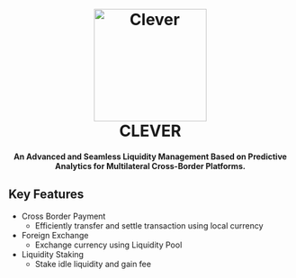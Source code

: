<h1 align="center">
  <br>
  <a href="http://3.23.23.175:3000"><img src="https://github.com/gatotkaca-team/clever/blob/main/images/logo.png" alt="Clever" width="200"></a>
  <br>
  CLEVER
  <br>
</h1>

<h4 align="center">An Advanced and Seamless Liquidity Management Based on Predictive Analytics for Multilateral Cross-Border Platforms​.</h4>

## Key Features

* Cross Border Payment 
  - Efficiently transfer and settle transaction using local currency
* Foreign Exchange
  - Exchange currency using Liquidity Pool
* Liquidity Staking
  - Stake idle liquidity and gain fee

